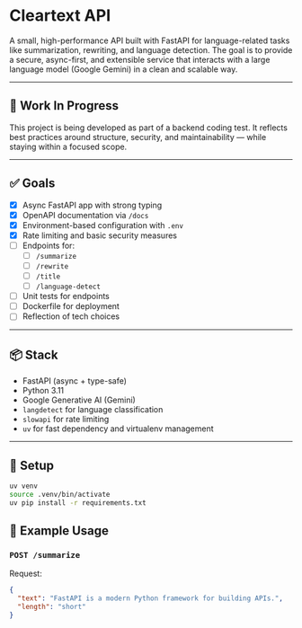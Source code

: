 # Cleartext API

A small, high-performance API built with FastAPI for language-related tasks like summarization, rewriting, and language detection. The goal is to provide a secure, async-first, and extensible service that interacts with a large language model (Google Gemini) in a clean and scalable way.

---

## 🚧 Work In Progress

This project is being developed as part of a backend coding test. It reflects best practices around structure, security, and maintainability — while staying within a focused scope.

---

## ✅ Goals

- [x] Async FastAPI app with strong typing
- [x] OpenAPI documentation via `/docs`
- [x] Environment-based configuration with `.env`
- [x] Rate limiting and basic security measures
- [ ] Endpoints for:
  - [ ] `/summarize`
  - [ ] `/rewrite`
  - [ ] `/title`
  - [ ] `/language-detect`
- [ ] Unit tests for endpoints
- [ ] Dockerfile for deployment
- [ ] Reflection of tech choices

---

## 📦 Stack

- FastAPI (async + type-safe)
- Python 3.11
- Google Generative AI (Gemini)
- `langdetect` for language classification
- `slowapi` for rate limiting
- `uv` for fast dependency and virtualenv management

---

## 🔧 Setup

```bash
uv venv
source .venv/bin/activate
uv pip install -r requirements.txt
```

## 🧪 Example Usage

### `POST /summarize`

Request:

```json
{
  "text": "FastAPI is a modern Python framework for building APIs.",
  "length": "short"
}
```
